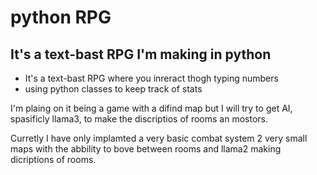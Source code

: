 # python RPG
## It's a text-bast RPG I'm making in python

* It's a text-bast RPG where you inreract thogh typing numbers
* using python classes to keep track of stats

I'm plaing on it being a game with a difind map but I will try to get AI, spasificly llama3, to make the discriptios of rooms an mostors.

Curretly I have only implamted a very basic combat system 2 very small maps with the abbility to bove between rooms and llama2 making dicriptions of rooms.
